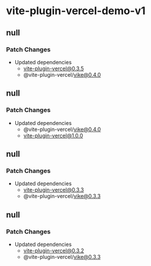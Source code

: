 # vite-plugin-vercel-demo-v1

## null

### Patch Changes

- Updated dependencies
  - vite-plugin-vercel@0.3.5
  - @vite-plugin-vercel/vike@0.4.0

## null

### Patch Changes

- Updated dependencies
  - @vite-plugin-vercel/vike@0.4.0
  - vite-plugin-vercel@1.0.0

## null

### Patch Changes

- Updated dependencies
  - vite-plugin-vercel@0.3.3
  - @vite-plugin-vercel/vike@0.3.3

## null

### Patch Changes

- Updated dependencies
  - vite-plugin-vercel@0.3.2
  - @vite-plugin-vercel/vike@0.3.3
